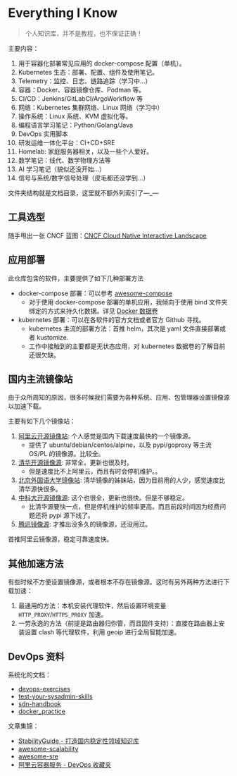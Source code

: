 # Everything I Know

>个人知识库，并不是教程，也不保证正确！

主要内容：

1. 用于容器化部署常见应用的 docker-compose 配置（单机）。
2. Kubernetes 生态：部署、配置、组件及使用笔记。
3. Telemetry：监控、日志、链路追踪（学习中...）
4. 容器：Docker、容器镜像仓库、Podman 等。
5. CI/CD：Jenkins/GitLabCI/ArgoWorkflow 等
6. 网络：Kubernetes 集群网络、Linux 网络（学习中）
7. 操作系统：Linux 系统、KVM 虚拟化等。
8. 编程语言学习笔记：Python/Golang/Java
9. DevOps 实用脚本
10. 研发运维一体化平台：CI+CD+SRE
11. Homelab: 家庭服务器相关，以及一些个人爱好。
12. 数学笔记：线代、数学物理方法等
13. AI 学习笔记（貌似还没开始...）
14. 信号与系统/数字信号处理（皮毛都还没学到...）

文件夹结构就是文档目录，这里就不额外列索引了—_—

## 工具选型

随手甩出一张 CNCF 蓝图：[CNCF Cloud Native Interactive Landscape](https://landscape.cncf.io/)

## 应用部署

此仓库包含的软件，主要提供了如下几种部署方法

- docker-compose 部署：可以参考 [awesome-compose](https://github.com/docker/awesome-compose)
  - 对于使用 docker-compose 部署的单机应用，我倾向于使用 bind 文件夹绑定的方式来持久化数据。详见 [Docker 数据卷](/container/docker/Docker%20数据卷.md)
- kubernetes 部署：可以在各软件的官方文档或者官方 Github 寻找。
  - kubernetes 主流的部署方法：首推 helm，其次是 yaml 文件直接部署或者 kustomize.
  - 工作中接触到的主要都是无状态应用，对 kubernetes 数据卷的了解目前还很欠缺。


## 国内主流镜像站

由于众所周知的原因，很多时候我们需要为各种系统、应用、包管理器设置镜像源以加速下载。

主要有如下几个镜像站：

1. [阿里云开源镜像站](https://developer.aliyun.com/mirror/): 个人感觉是国内下载速度最快的一个镜像源。
    - 提供了 ubuntu/debian/centos/alpine，以及 pypi/goproxy 等主流 OS/PL 的镜像源。比较全。
2. [清华开源镜像源](https://mirrors.tuna.tsinghua.edu.cn/): 非常全，更新也很及时。
    - 但是速度比不上阿里云，而且有时会停机维护。。
1. [北京外国语大学镜像站](https://mirrors.bfsu.edu.cn): 清华镜像的姊妹站，因为目前用的人少，感觉速度比清华源快很多。
3. [中科大开源镜像源](http://mirrors.ustc.edu.cn/): 这个也很全，更新也很快。但是不够稳定。
    - 比清华源要快一点，但是停机维护的频率更高。而且前段时间因为经费问题还将 pypi 源下线了。
4. [腾讯镜像源](https://mirrors.cloud.tencent.com/): 才推出没多久的镜像源，还没用过。

首推阿里云镜像源，稳定可靠速度快。


## 其他加速方法

有些时候不方便设置镜像源，或者根本不存在镜像源。这时有另外两种方法进行下载加速：

1. 最通用的方法：本机安装代理软件，然后设置环境变量 `HTTP_PROXY`/`HTTPS_PROXY` 加速。
2. 一劳永逸的方法（前提是路由器归你管，而且固件支持）：直接在路由器上安装设置 clash 等代理软件，利用 geoip 进行全局智能加速。

## DevOps 资料

系统化的文档：

- [devops-exercises](https://github.com/bregman-arie/devops-exercises)
- [test-your-sysadmin-skills](https://github.com/trimstray/test-your-sysadmin-skills)
- [sdn-handbook](https://github.com/feiskyer/sdn-handbook)
- [docker_practice](https://github.com/yeasy/docker_practice)

文章集锦：

- [StabilityGuide - 打造国内稳定性领域知识库](https://github.com/StabilityMan/StabilityGuide)
- [awesome-scalability](https://github.com/binhnguyennus/awesome-scalability)
- [awesome-sre](https://github.com/dastergon/awesome-sre)
- [阿里云容器服务 - DevOps 收藏夹](https://github.com/AliyunContainerService/DevOps)

